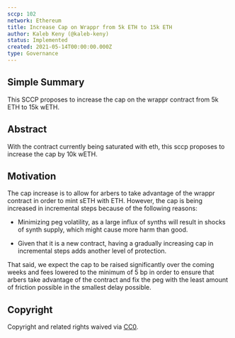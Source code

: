 ```yaml
---
sccp: 102
network: Ethereum
title: Increase Cap on Wrappr from 5k ETH to 15k ETH
author: Kaleb Keny (@kaleb-keny)
status: Implemented
created: 2021-05-14T00:00:00.000Z
type: Governance
---
```


<!--You can leave these HTML comments in your merged SCCP and delete the visible duplicate text guides, they will not appear and may be helpful to refer to if you edit it again. This is the suggested template for new SCCPs. Note that an SCCP number will be assigned by an editor. When opening a pull request to submit your SCCP, please use an abbreviated title in the filename, `sccp-draft_title_abbrev.md`. The title should be 44 characters or less.-->

## Simple Summary

<!--"If you can't explain it simply, you don't understand it well enough." Provide a simplified and layman-accessible explanation of the SCCP.-->

This SCCP proposes to increase the cap on the wrappr contract from 5k ETH to 15k wETH.

## Abstract

<!--A short (~200 word) description of the variable change proposed.-->

With the contract currently being saturated with eth, this sccp proposes to increase the cap by 10k wETH.

## Motivation

<!--The motivation is critical for SCCPs that want to update variables within Synthetix. It should clearly explain why the existing variable is not incentive aligned. SCCP submissions without sufficient motivation may be rejected outright.-->

The cap increase is to allow for arbers to take advantage of the wrappr contract in order to mint sETH with ETH. However, the cap is being increased in incremental steps because of the following reasons:

- Minimizing peg volatility, as a large influx of synths will result in shocks of synth supply, which might cause more harm than good.

- Given that it is a new contract, having a gradually increasing cap in incremental steps adds another level of protection.

That said, we expect the cap to be raised significantly over the coming weeks and fees lowered to the minimum of 5 bp in order to ensure that arbers take advantage of the contract and fix the peg with the least amount of friction possible in the smallest delay possible.

## Copyright

Copyright and related rights waived via [CC0](https://creativecommons.org/publicdomain/zero/1.0/).
